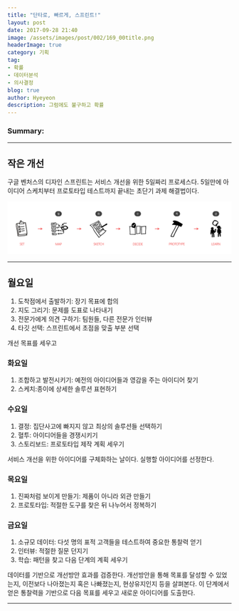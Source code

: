 ```yaml
---
title: "단타로, 빠르게, 스프린트!"
layout: post
date: 2017-09-28 21:40
image: /assets/images/post/002/169_00title.png
headerImage: true
category: 기획
tag:
- 확률
- 데이터분석
- 의사결정
blog: true
author: Hyeyeon
description: 그럼에도 불구하고 확률
---
```


### Summary:



---

## 작은 개선

구글 벤처스의 디자인 스프린트는 서비스 개선을 위한 5일짜리 프로세스다.
5일만에 아이디어 스케치부터 프로토타입 테스트까지 끝내는 초단기 과제 해결법이다.

![pic1](/assets/images/post/002/178_01.png)

---

## 월요일

1. 도착점에서 출발하기: 장기 목표에 합의
2. 지도 그리기: 문제를 도표로 나타내기
3. 전문가에게 의견 구하기: 팀원들, 다른 전문가 인터뷰
4. 타깃 선택: 스프린트에서 초점을 맞출 부분 선택

개선 목표를 세우고

### 화요일

1. 조합하고 발전시키기: 예전의 아이디어들과 영감을 주는 아이디어 찾기
2. 스케치:종이에 상세한 솔루션 표현하기


### 수요일

1. 결정: 집단사고에 빠지지 않고 최상의 솔루션들 선택하기
2. 혈투: 아이디어들을 경쟁시키기
3. 스토리보드: 프로토타입 제작 계획 세우기

서비스 개선을 위한 아이디어를 구체화하는 날이다. 실행할 아이디어를 선정한다.

### 목요일

1. 진짜처럼 보이게 만들기: 제품이 아니라 외관 만들기
2. 프로토타입: 적절한 도구를 찾은 뒤 나누어서 정복하기

### 금요일

1. 소규모 데이터: 다섯 명의 표적 고객들을 테스트하여 중요한 통찰력 얻기
2. 인터뷰: 적절한 질문 던지기
3. 학습: 패턴을 찾고 다음 단계의 계획 세우기

데이터를 기반으로 개선방안 효과를 검증한다. 개선방안을 통해 목표를 달성할  수 있었는지, 이전보다 나아졌는지 혹은 나빠졌는지, 현상유지인지 등을 살펴본다. 이 단계에서 얻은 통찰력을 기반으로 다음 목표를 세우고 새로운 아이디어를 도출한다.

---
